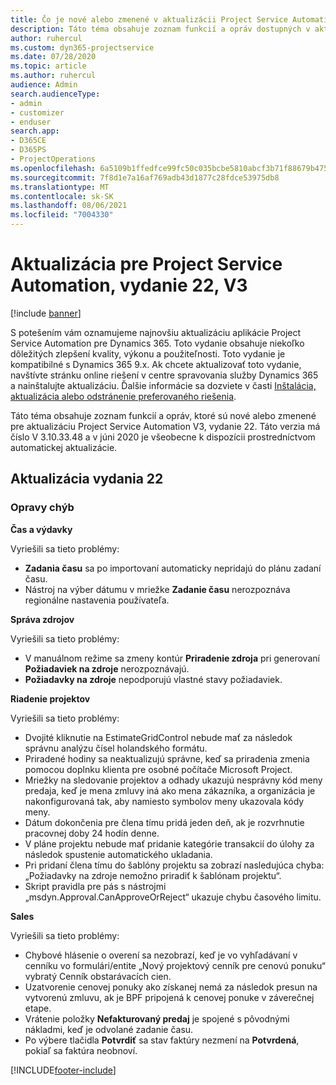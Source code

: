 ```yaml
---
title: Čo je nové alebo zmenené v aktualizácii Project Service Automation, vydanie 22, V3
description: Táto téma obsahuje zoznam funkcií a opráv dostupných v aktualizácii Project Service Automation, vydanie 22, V3
author: ruhercul
ms.custom: dyn365-projectservice
ms.date: 07/28/2020
ms.topic: article
ms.author: ruhercul
audience: Admin
search.audienceType:
- admin
- customizer
- enduser
search.app:
- D365CE
- D365PS
- ProjectOperations
ms.openlocfilehash: 6a5109b1ffedfce99fc50c035bcbe5810abcf3b71f88679b47561d69daa9f3ab
ms.sourcegitcommit: 7f8d1e7a16af769adb43d1877c28fdce53975db8
ms.translationtype: MT
ms.contentlocale: sk-SK
ms.lasthandoff: 08/06/2021
ms.locfileid: "7004330"
---
```

# <a name="project-service-automation-update-release-22-v3"></a>Aktualizácia pre Project Service Automation, vydanie 22, V3

[!include [banner](../includes/psa-now-project-operations.md)]

S potešením vám oznamujeme najnovšiu aktualizáciu aplikácie Project Service Automation pre Dynamics 365. Toto vydanie obsahuje niekoľko dôležitých zlepšení kvality, výkonu a použiteľnosti. Toto vydanie je kompatibilné s Dynamics 365 9.x. Ak chcete aktualizovať toto vydanie, navštívte stránku online riešení v centre spravovania služby Dynamics 365 a nainštalujte aktualizáciu. Ďalšie informácie sa dozviete v časti [Inštalácia, aktualizácia alebo odstránenie preferovaného riešenia](/power-platform/admin/install-remove-preferred-solution).

Táto téma obsahuje zoznam funkcií a opráv, ktoré sú nové alebo zmenené pre aktualizáciu Project Service Automation V3, vydanie 22. Táto verzia má číslo V 3.10.33.48 a v júni 2020 je všeobecne k dispozícii prostredníctvom automatickej aktualizácie.

## <a name="update-release-22"></a>Aktualizácia vydania 22

### <a name="bug-fixes"></a>Opravy chýb



**Čas a výdavky**

Vyriešili sa tieto problémy:

- **Zadania času** sa po importovaní automaticky nepridajú do plánu zadaní času.
- Nástroj na výber dátumu v mriežke **Zadanie času** nerozpoznáva regionálne nastavenia používateľa.

**Správa zdrojov**

Vyriešili sa tieto problémy:

- V manuálnom režime sa zmeny kontúr **Priradenie zdroja** pri generovaní **Požiadaviek na zdroje** nerozpoznávajú.
- **Požiadavky na zdroje** nepodporujú vlastné stavy požiadaviek.

**Riadenie projektov**

Vyriešili sa tieto problémy:

- Dvojité kliknutie na EstimateGridControl nebude mať za následok správnu analýzu čísel holandského formátu.
- Priradené hodiny sa neaktualizujú správne, keď sa priradenia zmenia pomocou doplnku klienta pre osobné počítače Microsoft Project.
- Mriežky na sledovanie projektov a odhady ukazujú nesprávny kód meny predaja, keď je mena zmluvy iná ako mena zákazníka, a organizácia je nakonfigurovaná tak, aby namiesto symbolov meny ukazovala kódy meny.
- Dátum dokončenia pre člena tímu pridá jeden deň, ak je rozvrhnutie pracovnej doby 24 hodín denne.
- V pláne projektu nebude mať pridanie kategórie transakcií do úlohy za následok spustenie automatického ukladania.
- Pri pridaní člena tímu do šablóny projektu sa zobrazí nasledujúca chyba: „Požiadavky na zdroje nemožno priradiť k šablónam projektu“. 
- Skript pravidla pre pás s nástrojmi „msdyn.Approval.CanApproveOrReject“ ukazuje chybu časového limitu.

**Sales**

Vyriešili sa tieto problémy:

- Chybové hlásenie o overení sa nezobrazí, keď je vo vyhľadávaní v cenníku vo formulári/entite „Nový projektový cenník pre cenovú ponuku“ vybratý Cenník obstarávacích cien.
- Uzatvorenie cenovej ponuky ako získanej nemá za následok presun na vytvorenú zmluvu, ak je BPF pripojená k cenovej ponuke v záverečnej etape.
- Vrátenie položky **Nefakturovaný predaj** je spojené s pôvodnými nákladmi, keď je odvolané zadanie času.
- Po výbere tlačidla **Potvrdiť** sa stav faktúry nezmení na **Potvrdená**, pokiaľ sa faktúra neobnoví.


[!INCLUDE[footer-include](../includes/footer-banner.md)]